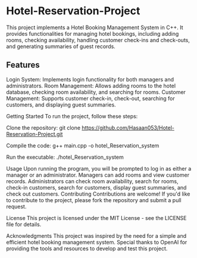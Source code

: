# Hotel-Reservation-Project

This project implements a Hotel Booking Management System in C++. It provides functionalities for managing hotel bookings, including adding rooms, checking availability, handling customer check-ins and check-outs, and generating summaries of guest records.

<h2>Features</h2>
Login System: Implements login functionality for both managers and administrators.
Room Management: Allows adding rooms to the hotel database, checking room availability, and searching for rooms.
Customer Management: Supports customer check-in, check-out, searching for customers, and displaying guest summaries.

Getting Started
To run the project, follow these steps:

Clone the repository:
git clone https://github.com/Hasaan053/Hotel-Reservation-Project.git

Compile the code:
g++ main.cpp -o hotel_Reservation_system

Run the executable:
./hotel_Reservation_system

Usage
Upon running the program, you will be prompted to log in as either a manager or an administrator.
Managers can add rooms and view customer records.
Administrators can check room availability, search for rooms, check-in customers, search for customers, display guest summaries, and check out customers.
Contributing
Contributions are welcome! If you'd like to contribute to the project, please fork the repository and submit a pull request.

License
This project is licensed under the MIT License - see the LICENSE file for details.

Acknowledgments
This project was inspired by the need for a simple and efficient hotel booking management system.
Special thanks to OpenAI for providing the tools and resources to develop and test this project.
